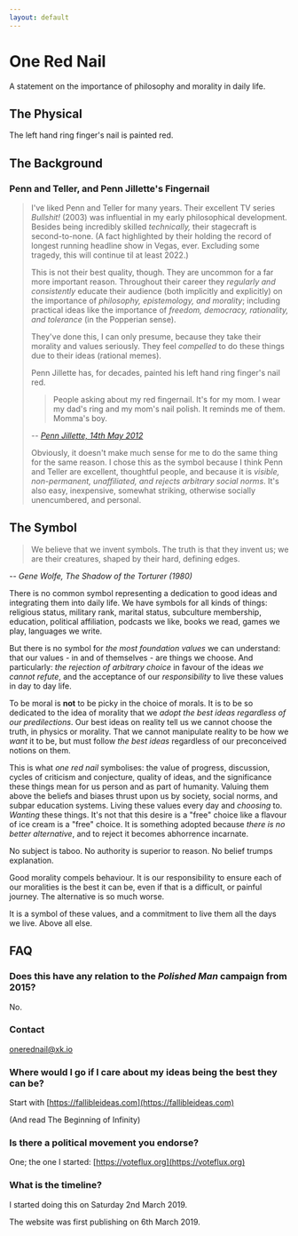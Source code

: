 ```yaml
---
layout: default
---
```


# One Red Nail

A statement on the importance of philosophy and morality in daily life.

## The Physical

The left hand ring finger's nail is painted red.

## The Background

### Penn and Teller, and Penn Jillette's Fingernail

> I've liked Penn and Teller for many years. Their excellent TV series *Bullshit!* (2003) was influential in my early philosophical development. Besides being incredibly skilled *technically,* their stagecraft is second-to-none. (A fact highlighted by their holding the record of longest running headline show in Vegas, ever. Excluding some tragedy, this will continue til at least 2022.)
>
> This is not their best quality, though. They are uncommon for a far more important reason. Throughout their career they *regularly and consistently* educate their audience (both implicitly and explicitly) on the importance of *philosophy, epistemology, and morality*; including practical ideas like the importance of *freedom, democracy, rationality, and tolerance* (in the Popperian sense).
>
> They've done this, I can only presume, because they take their morality and values seriously. They feel *compelled* to do these things due to their ideas (rational memes).
>
> Penn Jillette has, for decades, painted his left hand ring finger's nail red.
>> People asking about my red fingernail. It's for my mom. I wear my dad's ring and my mom's nail polish.  It reminds me of them.  Momma's boy.
>
> -- *[Penn Jillette, 14th May 2012](https://twitter.com/pennjillette/status/201916503807893505?s=21)*
>
> Obviously, it doesn't make much sense for me to do the same thing for the same reason. I chose this as the symbol because I think Penn and Teller are excellent, thoughtful people, and because it is *visible, non-permanent, unaffiliated, and rejects arbitrary social norms*. It's also easy, inexpensive, somewhat striking, otherwise socially unencumbered, and personal. 

## The Symbol

> We believe that we invent symbols. The truth is that they invent us; we are their creatures, shaped by their hard, defining edges.

-- *Gene Wolfe, The Shadow of the Torturer (1980)*

There is no common symbol representing a dedication to good ideas and integrating them into daily life. We have symbols for all kinds of things: religious status, military rank, marital status, subculture membership, education, political affiliation, podcasts we like, books we read, games we play, languages we write. 

But there is no symbol for *the most foundation values* we can understand: that our values - in and of themselves - are things we choose. And particularly: *the rejection of arbitrary choice* in favour of the ideas *we cannot refute*, and the acceptance of our *responsibility* to live these values in day to day life.

To be moral is **not** to be picky in the choice of morals. It is to be so dedicated to the idea of morality that we *adopt the best ideas regardless of our predilections*. Our best ideas on reality tell us we cannot choose the truth, in physics or morality. That we cannot manipulate reality to be how we *want* it to be, but must follow *the best ideas* regardless of our preconceived notions on them.

This is what *one red nail* symbolises: the value of progress, discussion, cycles of criticism and conjecture, quality of ideas, and the significance these things mean for us person and as part of humanity. Valuing them above the beliefs and biases thrust upon us by society, social norms, and subpar education systems. Living these values every day and *choosing* to. *Wanting* these things. It's not that this desire is a "free" choice like a flavour of ice cream is a "free" choice. It is something adopted because *there is no better alternative*, and to reject it becomes abhorrence incarnate.

No subject is taboo. No authority is superior to reason. No belief trumps explanation.

Good morality compels behaviour. It is our responsibility to ensure each of our moralities is the best it can be, even if that is a difficult, or painful journey. The alternative is so much worse.

It is a symbol of these values, and a commitment to live them all the days we live. Above all else.

## FAQ

### Does this have any relation to the *Polished Man* campaign from 2015?

No.

### Contact

onerednail@xk.io

### Where would I go if I care about my ideas being the best they can be?

Start with [https://fallibleideas.com](https://fallibleideas.com)

(And read The Beginning of Infinity)

### Is there a political movement you endorse?

One; the one I started: [https://voteflux.org](https://voteflux.org)

### What is the timeline?

I started doing this on Saturday 2nd March 2019.

The website was first publishing on 6th March 2019.

